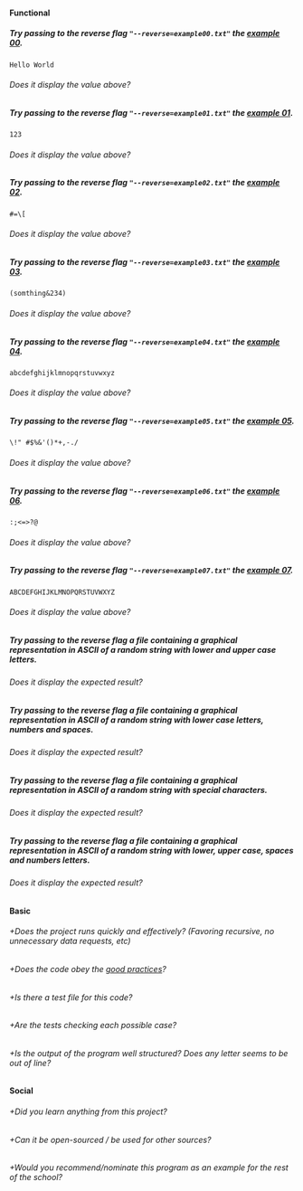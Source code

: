 #### Functional

##### Try passing to the reverse flag `"--reverse=example00.txt"` the [example 00](https://public.01-edu.org/subjects/ascii-art/ascii-art-reverse-example).
`Hello World`
###### Does it display the value above?
##### Try passing to the reverse flag `"--reverse=example01.txt"` the [example 01](https://public.01-edu.org/subjects/ascii-art/ascii-art-reverse-example).
`123`
###### Does it display the value above?
##### Try passing to the reverse flag `"--reverse=example02.txt"` the [example 02](https://public.01-edu.org/subjects/ascii-art/ascii-art-reverse-example).
`#=\[`
###### Does it display the value above?
##### Try passing to the reverse flag `"--reverse=example03.txt"` the [example 03](https://public.01-edu.org/subjects/ascii-art/ascii-art-reverse-example).
`(somthing&234)`
###### Does it display the value above?
##### Try passing to the reverse flag `"--reverse=example04.txt"` the [example 04](https://public.01-edu.org/subjects/ascii-art/ascii-art-reverse-example).
`abcdefghijklmnopqrstuvwxyz`
###### Does it display the value above?
##### Try passing to the reverse flag `"--reverse=example05.txt"` the [example 05](https://public.01-edu.org/subjects/ascii-art/ascii-art-reverse-example).
`\!" #$%&'()*+,-./`
###### Does it display the value above?
##### Try passing to the reverse flag `"--reverse=example06.txt"` the [example 06](https://public.01-edu.org/subjects/ascii-art/ascii-art-reverse-example).
`:;<=>?@`
###### Does it display the value above?
##### Try passing to the reverse flag `"--reverse=example07.txt"` the [example 07](https://public.01-edu.org/subjects/ascii-art/ascii-art-reverse-example).
`ABCDEFGHIJKLMNOPQRSTUVWXYZ`
###### Does it display the value above?

##### Try passing to the reverse flag a file containing a graphical representation in ASCII of a random string with lower and upper case letters.
###### Does it display the expected result?

##### Try passing to the reverse flag a file containing a graphical representation in ASCII of a random string with lower case letters, numbers and spaces.
###### Does it display the expected result?

##### Try passing to the reverse flag a file containing a graphical representation in ASCII of a random string with special characters.
###### Does it display the expected result?

##### Try passing to the reverse flag a file containing a graphical representation in ASCII of a random string with lower, upper case, spaces and numbers letters.
###### Does it display the expected result?

#### Basic

###### +Does the project runs quickly and effectively? (Favoring recursive, no unnecessary data requests, etc)
###### +Does the code obey the [good practices](https://public.01-edu.org/subjects/good-practices.en)?

###### +Is there a test file for this code?
###### +Are the tests checking each possible case?
###### +Is the output of the program well structured? Does any letter seems to be out of line?

#### Social

###### +Did you learn anything from this project?
###### +Can it be open-sourced / be used for other sources?
###### +Would you recommend/nominate this program as an example for the rest of the school?
